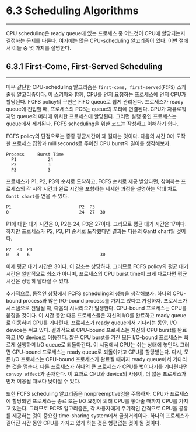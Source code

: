 # 6.3 Scheduling Algorithms
---

CPU scheduling은 ready queue에 있는 프로세스 중 어느것이 CPU에 할당되는지 결정하는 문제를 다룬다. 여기에는 많은 CPU-scheduling 알고리즘이 있다. 이번 절에서 이들 중 몇 가지를 설명한다.

## 6.3.1 First-Come, First-Served Scheduling
---

매우 같단한 CPU-scheduling 알고리즘은 `first-come, first-served`(`FCFS`) 스케줄링 알고리즘이다. 이 스키마와 함께, CPU를 먼저 요청하는 프로세스에 먼저 CPU가 할당된다. FCFS policy의 구현은 FIFO queue로 쉽게 관리된다. 프로세스가 ready queue에 진입할 때, 프로세스의 PCB는 queue의 꼬리에 연결된다. CPU가 자유로워지면 queue의 머리에 위치한 프로세스에 할당된다. 그러면 실행 중인 프로세스는 queue에서 제거된다. FCFS scheduling을 위한 코드는 작성하고 이해하기 쉽다.

FCFS policy의 단점으로는 종종 평균시간이 꽤 길다는 것이다. 다음의 시간 0에 도작한 프로세스 집합과 milliseconds로 주어진 CPU burst의 길이를 생각해보자.

	Process		Burst Time
	  P1			24
	  P2		    3
	  P3			3

프로세스가 P1, P2, P3의 순서로 도착하고, FCFS 순서로 제공 받았다면, 참여하는 프로세스의 각 시작 시간과 완료 시간을 포함하는 세세한 과정을 설명하는 막대 차트 `Gantt chart`를 얻을 수 있다.

	P1							P2	P3
	0							24	27	30

P1에 대한 대기 시간은 0, P2는 24, P3은 27이다. 그러므로 평균 대기 시간은 17이다. 하지만 프로세스가 P2, P3, P1 순서로 도착했다면 결과는 다음의 Gantt chart일 것이다.

	P2	P3	P1
	0	3	6							30

이제 평균 대기 시간은 3이다. 이 감소는 상당하다. 그러므로 FCFS policy의 평균 대기 시간은 일반적으로 최소가 아니며, 프로세스의 CPU burst time이 크게 다르다면 평균 시간은 상당히 달라질 수 있다.

추가적으로, 동적인 상황에서 FCFS scheduling의 성능을 생각해보자. 하나의 CPU-bound process와 많은 I/O-bound process를 가지고 있다고 가정하자. 프로세스가 시스템으로 전달될 때, 다음의 시나리오가 발생한다. CPU-bound 프로세스는 CPU를 붙잡을 것이다. 이 시간 동안 다른 프로세스들은 자신의 I/O를 완료하고 ready queue로 이동하며 CPU를 기다린다. 프로세스가 ready queue에서 기다리는 동안, I/O device는 쉬고 있다. 결과적으로 CPU-bound 프로세스는 자신의 CPU burst를 완료하고 I/O device로 이동한다. 짧은 CPU burst를 가진 모든 I/O-bound 프로세스는 빠르게 실행하며 I/O queue로 되돌아간다. 이 시점에서 CPU는 쉬는 상태에 놓인다. 그러면 CPU-bound 프로세스는 ready queue로 되돌아가고 CPU를 할당받는다. 다시, 모든 I/O 프로세스는 CPU-bound 프로세스가 완료될 때까지 ready queue에서 기다리는 것을 멈춘다. 다른 프로세스가 하나의 큰 프로세스가 CPU를 벗어나기를 기다린다면 `convoy effect`가 존재한다. 이 효과로 CPU와 device의 사용이, 더 짧은 프로세스가 먼저 이용될 때보다 낮아질 수 있다.

또한 FCFS scheduling 알고리즘은 nonpreemptive임을 주목하자. CPU가 프로세스에 할당되면 프로세스는 종료 또는 I/O 요청에 의해 CPU를 놓아줄 때까지 CPU를 가지고 있는다. 그러므로 FCFS 알고리즘은, 각 사용자에게 주기적인 간격으로 CPU을 공유를 제공하는 것이 중요한 time-sharing system에서 골칫거리이다. 하나의 프로세스가 길어진 시간 동안 CPU를 가지고 있게 하는 것은 형편없는 것이 될 것이다.
